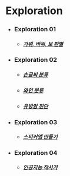# Exploration

- ### Exploration 01
  - ##### [가위, 바위, 보 판별](https://github.com/Duodum/Exploration/blob/master/Exp01_rock_scissor_paper/Exp01_rock_scissor_paper.ipynb)

- ### Exploration 02
  - ##### [손글씨 분류](https://github.com/Duodum/Exploration/blob/master/Exp02_Classification/Exp02_digits.ipynb)
  - ##### [와인 분류](https://github.com/Duodum/Exploration/blob/master/Exp02_Classification/Exp02_wine.ipynb)
  - ##### [유방암 진단](https://github.com/Duodum/Exploration/blob/master/Exp02_Classification/Exp02_breast_cancer.ipynb)

- ### Exploration 03
  - ##### [스티커앱 만들기](https://github.com/Duodum/Exploration/blob/master/Exp03_Camera_Sticker/Exp03_Camera_Sticker.ipynb)

- ### Exploration 04
  - ##### [인공지능 작사가](https://github.com/Duodum/Exploration/blob/master/Exp04_Lyricist/Exp04_Lyricist.ipynb)